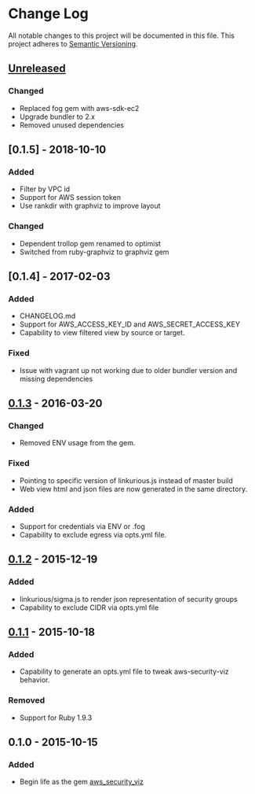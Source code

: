 # Change Log
All notable changes to this project will be documented in this file.
This project adheres to [Semantic Versioning](http://semver.org/).

## [Unreleased]
### Changed
- Replaced fog gem with aws-sdk-ec2
- Upgrade bundler to 2.x
- Removed unused dependencies

## [0.1.5] - 2018-10-10
### Added
- Filter by VPC id
- Support for AWS session token
- Use rankdir with graphviz to improve layout

### Changed
- Dependent trollop gem renamed to optimist
- Switched from ruby-graphviz to graphviz gem

## [0.1.4] - 2017-02-03
### Added
- CHANGELOG.md
- Support for AWS_ACCESS_KEY_ID and AWS_SECRET_ACCESS_KEY
- Capability to view filtered view by source or target.

### Fixed
- Issue with vagrant up not working due to older bundler version and missing dependencies

## [0.1.3] - 2016-03-20
### Changed
- Removed ENV usage from the gem.

### Fixed
- Pointing to specific version of linkurious.js instead of master build
- Web view html and json files are now generated in the same directory.

### Added
- Support for credentials via ENV or .fog
- Capability to exclude egress via opts.yml file.


## [0.1.2] - 2015-12-19
### Added
- linkurious/sigma.js to render json representation of security groups
- Capability to exclude CIDR via opts.yml file


## [0.1.1] - 2015-10-18
### Added
- Capability to generate an opts.yml file to tweak aws-security-viz behavior.

### Removed
- Support for Ruby 1.9.3

## 0.1.0 - 2015-10-15
### Added
- Begin life as the gem [aws_security_viz](https://rubygems.org/gems/aws_security_viz)


[Unreleased]: https://github.com/anaynayak/aws-security-viz/compare/v0.1.3...HEAD
[0.1.3]: https://github.com/anaynayak/aws-security-viz/compare/v0.1.2...v0.1.3
[0.1.2]: https://github.com/anaynayak/aws-security-viz/compare/v0.1.1...v0.1.2
[0.1.1]: https://github.com/anaynayak/aws-security-viz/compare/v0.1.0...v0.1.1

